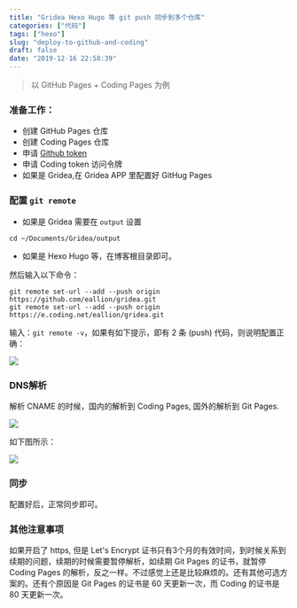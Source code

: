 ```yaml
---
title: "Gridea Hexo Hugo 等 git push 同步到多个仓库"
categories: ["代码"]
tags: ["hexo"]
slug: "deploy-to-github-and-coding"
draft: false
date: "2019-12-16 22:58:39"
---
```


> 以 GitHub Pages + Coding Pages 为例

### 准备工作：
- 创建 GitHub Pages 仓库
- 创建 Coding Pages 仓库
- 申请 [Github token](https://github.com/settings/tokens/new)
- 申请 Coding token 访问令牌
- 如果是 Gridea,在 Gridea APP 里配置好 GitHug Pages

### 配置 `git remote`
- 如果是 Gridea 需要在 `output` 设置
```
cd ~/Documents/Gridea/output
```
- 如果是 Hexo Hugo 等，在博客根目录即可。

然后输入以下命令：

```
git remote set-url --add --push origin https://github.com/eallion/gridea.git
git remote set-url --add --push origin https://e.coding.net/eallion/gridea.git
```

输入：`git remote -v`，如果有如下提示，即有 2 条 (push) 代码，则说明配置正确：

![](https://cdn.jsdelivr.net/gh/eallion/hugo@gh-pages/images/2019/12/20191228231145.png)

### DNS解析

解析 CNAME 的时候，国内的解析到 Coding Pages, 国外的解析到 Git Pages.

![](https://cdn.jsdelivr.net/gh/eallion/hugo@gh-pages/images/2019/12/20191228231204.png)

如下图所示：

![](https://cdn.jsdelivr.net/gh/eallion/hugo@gh-pages/images/2019/12/20191228231217.png)

### 同步
配置好后，正常同步即可。

### 其他注意事项
如果开启了 https, 但是 Let's Encrypt 证书只有3个月的有效时间，到时候关系到续期的问题，续期的时候需要暂停解析，如续期 Git Pages 的证书，就暂停 Coding Pages 的解析，反之一样。不过感觉上还是比较麻烦的。还有其他可选方案的。还有个原因是 Git Pages 的证书是 60 天更新一次，而 Coding 的证书是 80 天更新一次。